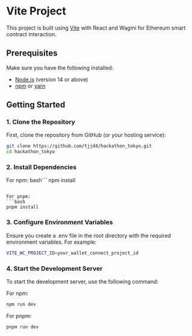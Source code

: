 # Vite Project

This project is built using [Vite](https://vitejs.dev/) with React and Wagmi for Ethereum smart contract interaction.

## Prerequisites

Make sure you have the following installed:

- [Node.js](https://nodejs.org/) (version 14 or above)
- [npm](https://www.npmjs.com/) or [yarn](https://yarnpkg.com/)

## Getting Started

### 1. Clone the Repository

First, clone the repository from GitHub (or your hosting service):

```bash
git clone https://github.com/tjjd4/hackathon_tokyo.git
cd hackathon_tokyo
```
### 2. Install Dependencies
For npm:
bash```
npm install
```

For pnpm:
```bash
pnpm install
```

### 3. Configure Environment Variables
Ensure you create a .env file in the root directory with the required environment variables. For example:

```bash
VITE_WC_PROJECT_ID=your_wallet_connect_project_id
```

### 4. Start the Development Server
To start the development server, use the following command:

For npm:

```bash
npm run dev
```

For pnpm:

```bash
pnpm run dev
```
